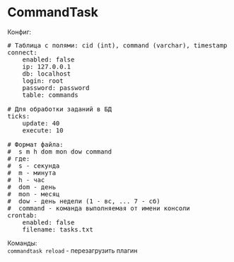 CommandTask
===========

Конфиг:
<pre>
# Таблица с полями: cid (int), command (varchar), timestamp (timestamp)
connect:
    enabled: false
    ip: 127.0.0.1
    db: localhost
    login: root
    password: password
    table: commands

# Для обработки заданий в БД
ticks:
    update: 40
    execute: 10

# Формат файла:
#  s m h dom mon dow command
# где:
#  s - секунда
#  m - минута
#  h - час
#  dom - день
#  mon - месяц
#  dow - день недели (1 - вс, ... 7 - сб)
#  command - команда выполняемая от имени консоли
crontab:
    enabled: false
    filename: tasks.txt
</pre>

Команды:<br />
<code>commandtask reload</code> - перезагрузить плагин
